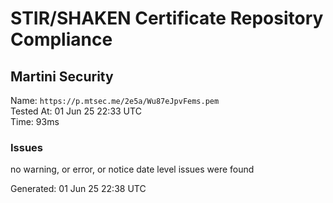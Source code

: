 # STIR/SHAKEN Certificate Repository Compliance

## Martini Security

Name: `https://p.mtsec.me/2e5a/Wu87eJpvFems.pem`\
Tested At: 01 Jun 25 22:33 UTC\
Time: 93ms

### Issues

no warning, or error, or notice date level issues were found

Generated: 01 Jun 25 22:38 UTC